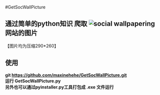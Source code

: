 #GetSocWallPicture
## 通过简单的python知识 爬取 ![social wallpapering](http://www.socwall.com) 网站的图片
【图片均为压缩290*260】

## 使用
**git https://github.com/maxinehehe/GetSocWallPicture.git** <br />
**运行 GetSocWallPicture.py** <br />
**另外也可以通过pyinstaller.py工具打包成 .exe 文件运行**  <br />
